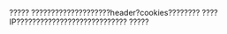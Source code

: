 ?????
        ????????????????????header?cookies????????
        ????IP????????????????????????????
?????
        